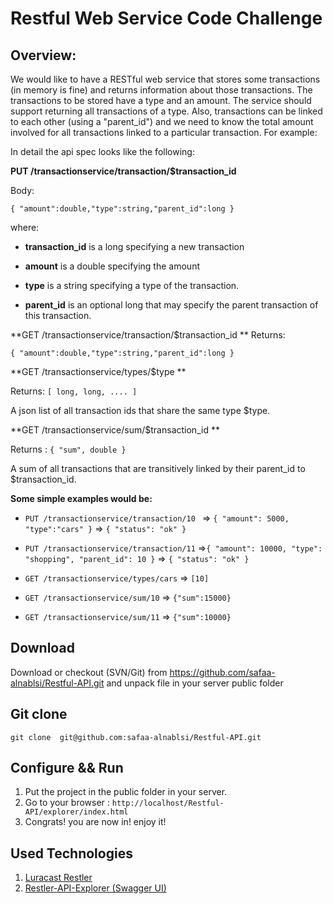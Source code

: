 Restful Web Service Code Challenge
======================================
Overview:
----------
We would like to have a RESTful web service that stores some transactions (in memory is fine) 
and returns information about those transactions.
The transactions to be stored have a type and an amount. The service should support returning all 
transactions of a type. Also, transactions can be linked to each other (using a "parent_id") and we 
need to know the total amount involved for all transactions linked to a particular transaction. 
For example:

In detail the api spec looks like the following:

**PUT /transactionservice/transaction/$transaction_id**

Body: 

 `{ "amount":double,"type":string,"parent_id":long } `
 
where:

 - **transaction_id** is a long specifying a new transaction
 
 - **amount** is a double specifying the amount
 
 - **type** is a string specifying a type of the transaction.
 
 - **parent_id** is an optional long that may specify the parent transaction of this transaction. 

**GET /transactionservice/transaction/$transaction_id **
Returns: 

`{ "amount":double,"type":string,"parent_id":long } `

**GET /transactionservice/types/$type **

Returns: `[ long, long, .... ]`
 
A json list of all transaction ids that share the same type $type.

**GET /transactionservice/sum/$transaction_id **

Returns : `{ "sum", double }`

A sum of all transactions that are transitively linked by their parent_id to $transaction_id.

**Some simple examples would be:**

- `PUT /transactionservice/transaction/10 ` => `{ "amount": 5000, "type":"cars" }` => `{ "status": "ok" } `

- `PUT /transactionservice/transaction/11` =>`{ "amount": 10000, "type": "shopping", "parent_id": 10 }` => `{ "status": "ok" } `

- `GET /transactionservice/types/cars` => `[10]`

- `GET /transactionservice/sum/10` => `{"sum":15000} `

- `GET /transactionservice/sum/11` => `{"sum":10000} `

Download
--------

Download or checkout (SVN/Git) from https://github.com/safaa-alnablsi/Restful-API.git and unpack file in your server public folder

Git clone
---------

    git clone  git@github.com:safaa-alnablsi/Restful-API.git

Configure && Run
------------------
1. Put the project in the public folder in your server.
2. Go to your browser : `http://localhost/Restful-API/explorer/index.html`
3. Congrats! you are now in! enjoy it!

Used Technologies
---------------------
1. [Luracast Restler](https://github.com/Luracast/Restler)
2. [Restler-API-Explorer (Swagger UI)]( https://github.com/Luracast/Restler-API-Explorer)